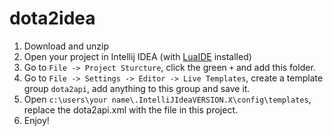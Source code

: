 # dota2idea

1. Download and unzip
2. Open your project in Intellij IDEA (with [LuaIDE](http://git.oschina.net/tangzx/IntelliJ-Lua/releases) installed)
3. Go to `File -> Project Sturcture`, click the green `+` and add this folder.
4. Go to `File -> Settings -> Editor -> Live Templates`, create a template group `dota2api`, add anything to this group and save it.
5. Open `c:\users\your name\.IntelliJIdeaVERSION.X\config\templates`, replace the dota2api.xml with the file in this project.
6. Enjoy!

